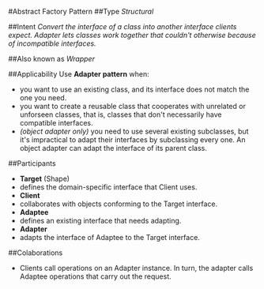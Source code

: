 #Abstract Factory Pattern
##Type
*Structural*

##Intent
*Convert the interface of a class into another interface clients expect. Adapter lets classes work together that couldn't otherwise because of incompatible interfaces.*

##Also known as 
*Wrapper*

##Applicability
Use **Adapter pattern** when:
- you want to use an existing class, and its interface does not match the one you need.
- you want to create a reusable class that cooperates with unrelated or unforseen classes, that is, classes that don't necessarily have compatible interfaces.
- *(object adapter only)* you need to use several existing subclasses, but it's impractical to adapt their interfaces by subclassing every one. An object adapter can adapt the interface of its parent class.

##Participants
- **Target** (Shape)
 - defines the domain-specific interface that Client uses.
- **Client**
 - collaborates with objects conforming to the Target interface.
- **Adaptee**
 - defines an existing interface that needs adapting.
- **Adapter**
 - adapts the interface of Adaptee to the Target interface.
 
##Colaborations
 - Clients call operations on an Adapter instance. In turn, the adapter calls Adaptee operations that carry out the request.

